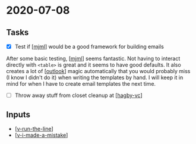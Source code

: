 # 2020-07-08

## Tasks

- [x] Test if [[mjml]] would be a good framework for building emails

After some basic testing, [[mjml]] seems fantastic. Not having to interact directly with `<table>` is great and it seems to have good defaults. It also creates a lot of [[outlook]] magic automatically that you would probably miss (I know I didn't do it) when writing the templates by hand. I will keep it in mind for when I have to create email templates the next time.

- [ ] Throw away stuff from closet cleanup at [[hagby-vc]]

## Inputs

- [[v-run-the-line]]
- [[v-i-made-a-mistake]]

[//begin]: # "Autogenerated link references for markdown compatibility"
[mjml]: mjml "MJML"
[v-run-the-line]: v-run-the-line "V: Run the Line"
[v-i-made-a-mistake]: v-i-made-a-mistake "V: I made a mistake."
[outlook]: outlook "Outlook"
[hagby-vc]: hagby-vc "Hagby ÅVC"
[//end]: # "Autogenerated link references"

